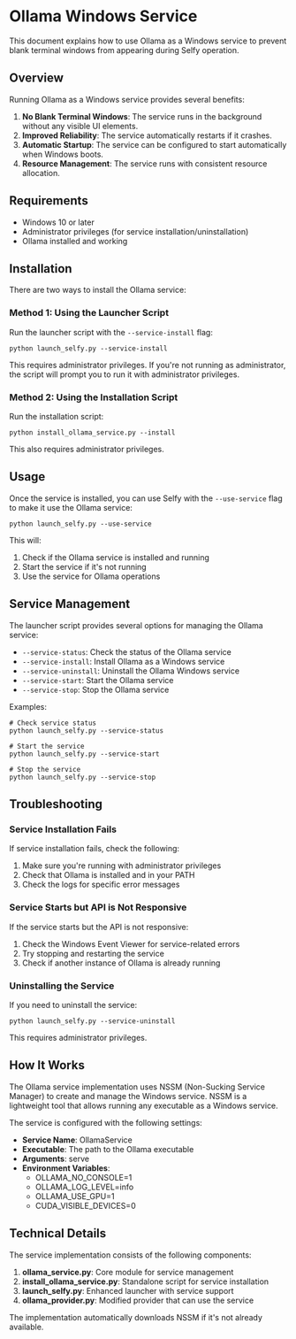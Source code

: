 # Ollama Windows Service

This document explains how to use Ollama as a Windows service to prevent blank terminal windows from appearing during Selfy operation.

## Overview

Running Ollama as a Windows service provides several benefits:

1. **No Blank Terminal Windows**: The service runs in the background without any visible UI elements.
2. **Improved Reliability**: The service automatically restarts if it crashes.
3. **Automatic Startup**: The service can be configured to start automatically when Windows boots.
4. **Resource Management**: The service runs with consistent resource allocation.

## Requirements

- Windows 10 or later
- Administrator privileges (for service installation/uninstallation)
- Ollama installed and working

## Installation

There are two ways to install the Ollama service:

### Method 1: Using the Launcher Script

Run the launcher script with the `--service-install` flag:

```
python launch_selfy.py --service-install
```

This requires administrator privileges. If you're not running as administrator, the script will prompt you to run it with administrator privileges.

### Method 2: Using the Installation Script

Run the installation script:

```
python install_ollama_service.py --install
```

This also requires administrator privileges.

## Usage

Once the service is installed, you can use Selfy with the `--use-service` flag to make it use the Ollama service:

```
python launch_selfy.py --use-service
```

This will:
1. Check if the Ollama service is installed and running
2. Start the service if it's not running
3. Use the service for Ollama operations

## Service Management

The launcher script provides several options for managing the Ollama service:

- `--service-status`: Check the status of the Ollama service
- `--service-install`: Install Ollama as a Windows service
- `--service-uninstall`: Uninstall the Ollama Windows service
- `--service-start`: Start the Ollama service
- `--service-stop`: Stop the Ollama service

Examples:

```
# Check service status
python launch_selfy.py --service-status

# Start the service
python launch_selfy.py --service-start

# Stop the service
python launch_selfy.py --service-stop
```

## Troubleshooting

### Service Installation Fails

If service installation fails, check the following:

1. Make sure you're running with administrator privileges
2. Check that Ollama is installed and in your PATH
3. Check the logs for specific error messages

### Service Starts but API is Not Responsive

If the service starts but the API is not responsive:

1. Check the Windows Event Viewer for service-related errors
2. Try stopping and restarting the service
3. Check if another instance of Ollama is already running

### Uninstalling the Service

If you need to uninstall the service:

```
python launch_selfy.py --service-uninstall
```

This requires administrator privileges.

## How It Works

The Ollama service implementation uses NSSM (Non-Sucking Service Manager) to create and manage the Windows service. NSSM is a lightweight tool that allows running any executable as a Windows service.

The service is configured with the following settings:

- **Service Name**: OllamaService
- **Executable**: The path to the Ollama executable
- **Arguments**: serve
- **Environment Variables**:
  - OLLAMA_NO_CONSOLE=1
  - OLLAMA_LOG_LEVEL=info
  - OLLAMA_USE_GPU=1
  - CUDA_VISIBLE_DEVICES=0

## Technical Details

The service implementation consists of the following components:

1. **ollama_service.py**: Core module for service management
2. **install_ollama_service.py**: Standalone script for service installation
3. **launch_selfy.py**: Enhanced launcher with service support
4. **ollama_provider.py**: Modified provider that can use the service

The implementation automatically downloads NSSM if it's not already available.

